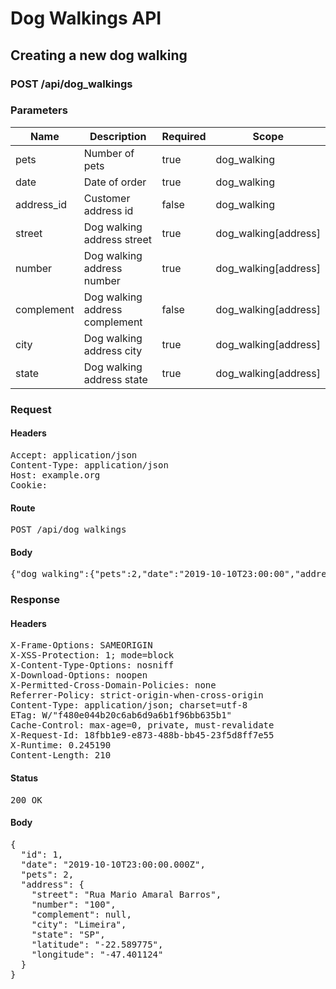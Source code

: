 # Dog Walkings API

## Creating a new dog walking

### POST /api/dog_walkings

### Parameters

| Name | Description | Required | Scope |
|------|-------------|----------|-------|
| pets | Number of pets | true | dog_walking |
| date | Date of order | true | dog_walking |
| address_id | Customer address id | false | dog_walking |
| street | Dog walking address street | true | dog_walking[address] |
| number | Dog walking address number | true | dog_walking[address] |
| complement | Dog walking address complement | false | dog_walking[address] |
| city | Dog walking address city | true | dog_walking[address] |
| state | Dog walking address state | true | dog_walking[address] |

### Request

#### Headers

<pre>Accept: application/json
Content-Type: application/json
Host: example.org
Cookie: </pre>

#### Route

<pre>POST /api/dog_walkings</pre>

#### Body

<pre>{"dog_walking":{"pets":2,"date":"2019-10-10T23:00:00","address":{"street":"Rua Mario Amaral Barros","number":"100","city":"Limeira","state":"SP"}}}</pre>

### Response

#### Headers

<pre>X-Frame-Options: SAMEORIGIN
X-XSS-Protection: 1; mode=block
X-Content-Type-Options: nosniff
X-Download-Options: noopen
X-Permitted-Cross-Domain-Policies: none
Referrer-Policy: strict-origin-when-cross-origin
Content-Type: application/json; charset=utf-8
ETag: W/&quot;f480e044b20c6ab6d9a6b1f96bb635b1&quot;
Cache-Control: max-age=0, private, must-revalidate
X-Request-Id: 18fbb1e9-e873-488b-bb45-23f5d8ff7e55
X-Runtime: 0.245190
Content-Length: 210</pre>

#### Status

<pre>200 OK</pre>

#### Body

<pre>{
  "id": 1,
  "date": "2019-10-10T23:00:00.000Z",
  "pets": 2,
  "address": {
    "street": "Rua Mario Amaral Barros",
    "number": "100",
    "complement": null,
    "city": "Limeira",
    "state": "SP",
    "latitude": "-22.589775",
    "longitude": "-47.401124"
  }
}</pre>
